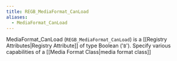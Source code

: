 ```yaml
---
title: REGB_MediaFormat_CanLoad
aliases:
  - MediaFormat_CanLoad
---
```


MediaFormat_CanLoad (`REGB_MediaFormat_CanLoad`) is a [[Registry Attributes|Registry Attribute]] of type Boolean ('`B`').
Specify various capabilities of a [[Media Format Class|media format class]]
